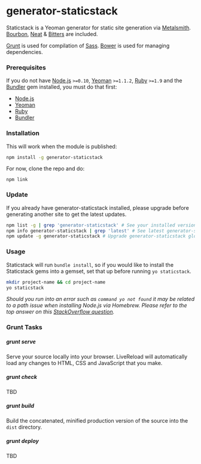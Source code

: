 # generator-staticstack
Staticstack is a Yeoman generator for static site generation via [Metalsmith](http://www.metalsmith.io/). [Bourbon](http://bourbon.io), [Neat](http://neat.bourbon.io) & [Bitters](http://bitters.bourbon.io/) are included.

[Grunt](http://gruntjs.com/) is used for compilation of [Sass](http://sass-lang.com). [Bower](http://bower.io/) is used for managing dependencies.

### Prerequisites
If you do not have [Node.js](http://nodejs.org/) `>=0.10`, [Yeoman](http://yeoman.io/) `>=1.1.2`, [Ruby](https://www.ruby-lang.org/en/) `>=1.9` and the [Bundler](http://bundler.io/) gem installed, you must do that first:

- [Node.js](http://davidcalhoun.me/2013/12/16/developer-tools-homebrew/)
- [Yeoman](http://yeoman.io/learning/index.html)
- [Ruby](https://rvm.io/rvm/install)
- [Bundler](http://bundler.io/#getting-started)

### Installation

This will work when the module is published:

````bash
npm install -g generator-staticstack
````

For now, clone the repo and do:

```
npm link
```

### Update

If you already have generator-staticstack installed, please upgrade before
generating another site to get the latest updates.

```bash
npm list -g | grep 'generator-staticstack' # See your installed version
npm info generator-staticstack | grep 'latest' # See latest generator-staticstack version
npm update -g generator-staticstack # Upgrade generator-staticstack globally
```

### Usage
Staticstack will run `bundle install`, so if you would like to install the Staticstack gems into a gemset, set that up before running `yo staticstack`.

````bash
mkdir project-name && cd project-name
yo staticstack
````

*Should you run into an error such as `command yo not found` it may be related to a path issue when installing Node.js via Homebrew. Please refer to the top answer on this [StackOverflow question](http://stackoverflow.com/questions/15846076/command-not-found-after-installation).*

### Grunt Tasks
##### grunt serve
Serve your source locally into your browser. LiveReload will automatically load any changes to HTML, CSS and JavaScript that you make.

##### grunt check
TBD

##### grunt build
Build the concatenated, minified production version of the source into the `dist` directory.

##### grunt deploy
TBD
